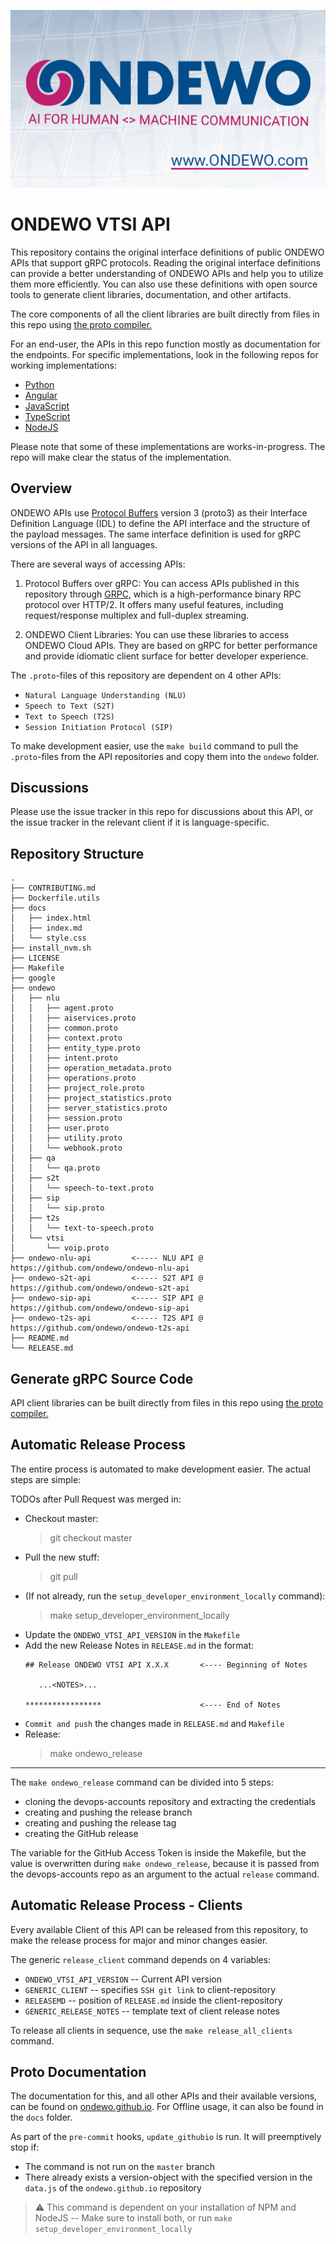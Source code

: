 <p align="center">
    <a href="https://www.ondewo.com">
      <img alt="ONDEWO Logo" src="https://raw.githubusercontent.com/ondewo/ondewo-logos/master/github/ondewo_logo_github_2.png"/>
    </a>
</p>

# ONDEWO VTSI API

This repository contains the original interface definitions of public ONDEWO APIs that support gRPC protocols. Reading the original interface definitions can provide a better understanding of ONDEWO APIs and help you to utilize them more efficiently. You can also use these definitions with open source tools to generate client libraries, documentation, and other artifacts.

The core components of all the client libraries are built directly from files in this repo using [the proto compiler.](https://github.com/ondewo/ondewo-proto-compiler)

For an end-user, the APIs in this repo function mostly as documentation for the endpoints. For specific implementations, look in the following repos for working implementations:
* [Python](https://github.com/ondewo/ondewo-vtsi-client-python)
* [Angular](https://github.com/ondewo/ondewo-survey-client-angular)
* [JavaScript](https://github.com/ondewo/ondewo-survey-client-javascript)
* [TypeScript](https://github.com/ondewo/ondewo-survey-client-typescript)
* [NodeJS](https://github.com/ondewo/ondewo-survey-client-nodejs)

Please note that some of these implementations are works-in-progress. The repo will make clear the status of the implementation.

## Overview

ONDEWO APIs use [Protocol Buffers](https://github.com/google/protobuf) version 3 (proto3) as their Interface Definition Language (IDL) to define the API interface and the structure of the payload messages. The same interface definition is used for gRPC versions of the API in all languages.

There are several ways of accessing APIs:

1.  Protocol Buffers over gRPC: You can access APIs published in this repository through [GRPC](https://github.com/grpc), which is a high-performance binary RPC protocol over HTTP/2. It offers many useful features, including request/response multiplex and full-duplex streaming.

2.  ONDEWO Client Libraries:
You can use these libraries to access ONDEWO Cloud APIs. They are based on gRPC for better performance and provide idiomatic client surface for better developer experience.

The `.proto`-files of this repository are dependent on 4 other APIs:
- `Natural Language Understanding (NLU)`
- `Speech to Text (S2T)`
- `Text to Speech (T2S)`
- `Session Initiation Protocol (SIP)`

To make development easier, use the `make build` command to pull the `.proto`-files from the API repositories and copy them into the `ondewo` folder.

## Discussions

Please use the issue tracker in this repo for discussions about this API, or the issue tracker in the relevant client if it is language-specific.

## Repository Structure

```
.
├── CONTRIBUTING.md
├── Dockerfile.utils
├── docs
│   ├── index.html
│   ├── index.md
│   └── style.css
├── install_nvm.sh
├── LICENSE
├── Makefile
├── google
├── ondewo
│   ├── nlu
│   │   ├── agent.proto
│   │   ├── aiservices.proto
│   │   ├── common.proto
│   │   ├── context.proto
│   │   ├── entity_type.proto
│   │   ├── intent.proto
│   │   ├── operation_metadata.proto
│   │   ├── operations.proto
│   │   ├── project_role.proto
│   │   ├── project_statistics.proto
│   │   ├── server_statistics.proto
│   │   ├── session.proto
│   │   ├── user.proto
│   │   ├── utility.proto
│   │   └── webhook.proto
│   ├── qa
│   │   └── qa.proto
│   ├── s2t
│   │   └── speech-to-text.proto
│   ├── sip
│   │   └── sip.proto
│   ├── t2s
│   │   └── text-to-speech.proto
│   └── vtsi
│       └── voip.proto
├── ondewo-nlu-api         <----- NLU API @ https://github.com/ondewo/ondewo-nlu-api
├── ondewo-s2t-api         <----- S2T API @ https://github.com/ondewo/ondewo-s2t-api
├── ondewo-sip-api         <----- SIP API @ https://github.com/ondewo/ondewo-sip-api
├── ondewo-t2s-api         <----- T2S API @ https://github.com/ondewo/ondewo-t2s-api
├── README.md
└── RELEASE.md
```

## Generate gRPC Source Code

API client libraries can be built directly from files in this repo using [the proto compiler.](https://github.com/ondewo/ondewo-proto-compiler)

## Automatic Release Process
The entire process is automated to make development easier. The actual steps are simple:

TODOs after Pull Request was merged in:

 - Checkout master:
    >git checkout master
 - Pull the new stuff:
    >git pull
 - (If not already, run the `setup_developer_environment_locally` command):
   >make setup_developer_environment_locally
 - Update the `ONDEWO_VTSI_API_VERSION` in the `Makefile`
 - Add the new Release Notes in `RELEASE.md` in the format:
   ```
   ## Release ONDEWO VTSI API X.X.X       <---- Beginning of Notes

      ...<NOTES>...

   *****************                      <---- End of Notes
   ```
 - `Commit and push` the changes made in `RELEASE.md` and `Makefile`
 - Release:
   >make ondewo_release

---
The `make ondewo_release` command can be divided into 5 steps:

- cloning the devops-accounts repository and extracting the credentials
- creating and pushing the release branch
- creating and pushing the release tag
- creating the GitHub release

The variable for the GitHub Access Token is inside the Makefile, but the value is overwritten during
`make ondewo_release`, because it is passed from the devops-accounts repo as an argument to the actual `release` command.

## Automatic Release Process - Clients

Every available Client of this API can be released from this repository, to make the release process for major and minor changes easier.

The generic `release_client` command depends on 4 variables:
 - `ONDEWO_VTSI_API_VERSION` -- Current API version
 - `GENERIC_CLIENT` -- specifies `SSH git link` to client-repository
 - `RELEASEMD` -- position of `RELEASE.md` inside the client-repository
 - `GENERIC_RELEASE_NOTES` -- template text of client release notes

To release all clients in sequence, use the `make release_all_clients` command.

## Proto Documentation

The documentation for this, and all other APIs and their available versions, can be found on [ondewo.github.io](https://ondewo.github.io). For Offline usage, it can also be found in the `docs` folder.

As part of the `pre-commit` hooks, `update_githubio` is run. It will preemptively stop if:
 - The command is not run on the `master` branch
 - There already exists a version-object with the specified version in the `data.js` of the `ondewo.github.io` repository

> :warning:  This command is dependent on your installation of NPM and NodeJS -- Make sure to install both, or run `make setup_developer_environment_locally`

